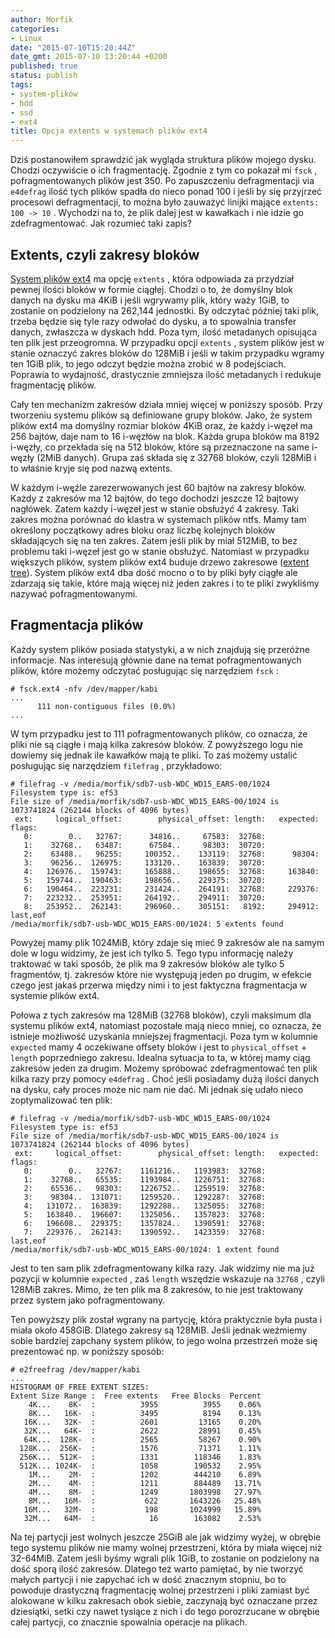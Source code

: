 ```yaml
---
author: Morfik
categories:
- Linux
date: "2015-07-10T15:20:44Z"
date_gmt: 2015-07-10 13:20:44 +0200
published: true
status: publish
tags:
- system-plików
- hdd
- ssd
- ext4
title: Opcja extents w systemach plików ext4
---
```


Dziś postanowiłem sprawdzić jak wygląda struktura plików mojego dysku. Chodzi oczywiście o ich
fragmentację. Zgodnie z tym co pokazał mi `fsck` , pofragmentowanych plików jest 350. Po
zapuszczeniu defragmentacji via `e4defrag` ilość tych plików spadła do nieco ponad 100 i jeśli by
się przyjrzeć procesowi defragmentacji, to można było zauważyć linijki mające `extents: 100 -> 10`
. Wychodzi na to, że plik dalej jest w kawałkach i nie idzie go zdefragmentować. Jak rozumieć taki
zapis?

<!--more-->
## Extents, czyli zakresy bloków

[System plików ext4](https://en.wikipedia.org/wiki/Ext4) ma opcję `extents` , która odpowiada za
przydział pewnej ilości bloków w formie ciągłej. Chodzi o to, że domyślny blok danych na dysku ma
4KiB i jeśli wgrywamy plik, który waży 1GiB, to zostanie on podzielony na 262,144 jednostki. By
odczytać później taki plik, trzeba będzie się tyle razy odwołać do dysku, a to spowalnia transfer
danych, zwłaszcza w dyskach hdd. Poza tym, ilość metadanych opisująca ten plik jest przeogromna. W
przypadku opcji `extents` , system plików jest w stanie oznaczyć zakres bloków do 128MiB i jeśli w
takim przypadku wgramy ten 1GiB plik, to jego odczyt będzie można zrobić w 8 podejściach. Poprawia
to wydajność, drastycznie zmniejsza ilość metadanych i redukuje fragmentację plików.

Cały ten mechanizm zakresów działa mniej więcej w poniższy sposób. Przy tworzeniu systemu plików są
definiowane grupy bloków. Jako, że system plików ext4 ma domyślny rozmiar bloków 4KiB oraz, że każdy
i-węzeł ma 256 bajtów, daje nam to 16 i-węzłów na blok. Każda grupa bloków ma 8192 i-węzły, co
przekłada się na 512 bloków, które są przeznaczone na same i-węzły (2MiB danych). Grupa zaś składa
się z 32768 bloków, czyli 128MiB i to właśnie kryje się pod nazwą extents.

W każdym i-węźle zarezerwowanych jest 60 bajtów na zakresy bloków. Każdy z zakresów ma 12 bajtów, do
tego dochodzi jeszcze 12 bajtowy nagłówek. Zatem każdy i-węzeł jest w stanie obsłużyć 4 zakresy.
Taki zakres można porównać do klastra w systemach plików ntfs. Mamy tam określony początkowy adres
bloku oraz liczbę kolejnych bloków składających się na ten zakres. Zatem jeśli plik by miał 512MiB,
to bez problemu taki i-węzeł jest go w stanie obsłużyć. Natomiast w przypadku większych plików,
system plików ext4 buduje drzewo zakresowe ([extent tree](https://en.wikipedia.org/wiki/HTree)).
System plików ext4 dba dość mocno o to by pliki były ciągłe ale zdarzają się takie, które mają
więcej niż jeden zakres i to te pliki zwykliśmy nazywać pofragmentowanymi.

## Fragmentacja plików

Każdy system plików posiada statystyki, a w nich znajdują się przeróżne informacje. Nas interesują
głównie dane na temat pofragmentowanych plików, które możemy odczytać posługując się narzędziem
`fsck` :

    # fsck.ext4 -nfv /dev/mapper/kabi
    ...
          111 non-contiguous files (0.0%)
    ...

W tym przypadku jest to 111 pofragmentowanych plików, co oznacza, że pliki nie są ciągłe i mają
kilka zakresów bloków. Z powyższego logu nie dowiemy się jednak ile kawałków mają te pliki. To zaś
możemy ustalić posługując się narzędziem `filefrag` , przykładowo:

    # filefrag -v /media/morfik/sdb7-usb-WDC_WD15_EARS-00/1024
    Filesystem type is: ef53
    File size of /media/morfik/sdb7-usb-WDC_WD15_EARS-00/1024 is 1073741824 (262144 blocks of 4096 bytes)
     ext:     logical_offset:        physical_offset: length:   expected: flags:
       0:        0..   32767:      34816..     67583:  32768:
       1:    32768..   63487:      67584..     98303:  30720:
       2:    63488..   96255:     100352..    133119:  32768:      98304:
       3:    96256..  126975:     133120..    163839:  30720:
       4:   126976..  159743:     165888..    198655:  32768:     163840:
       5:   159744..  190463:     198656..    229375:  30720:
       6:   190464..  223231:     231424..    264191:  32768:     229376:
       7:   223232..  253951:     264192..    294911:  30720:
       8:   253952..  262143:     296960..    305151:   8192:     294912: last,eof
    /media/morfik/sdb7-usb-WDC_WD15_EARS-00/1024: 5 extents found

Powyżej mamy plik 1024MiB, który zdaje się mieć 9 zakresów ale na samym dole w logu widzimy, że jest
ich tylko 5. Tego typu informację należy traktować w taki sposób, że plik ma 9 zakresów bloków ale
tylko 5 fragmentów, tj. zakresów które nie występują jeden po drugim, w efekcie czego jest jakaś
przerwa między nimi i to jest faktyczna fragmentacja w systemie plików ext4.

Połowa z tych zakresów ma 128MiB (32768 bloków), czyli maksimum dla systemu plików ext4, natomiast
pozostałe mają nieco mniej, co oznacza, że istnieje możliwość uzyskania mniejszej fragmentacji. Poza
tym w kolumnie `expected` mamy 4 oczekiwane offsety bloków i jest to `physical_offset` + `length`
poprzedniego zakresu. Idealna sytuacja to ta, w której mamy ciąg zakresów jeden za drugim. Możemy
spróbować zdefragmentować ten plik kilka razy przy pomocy `e4defrag` . Choć jeśli posiadamy dużą
ilości danych na dysku, cały proces może nic nam nie dać. Mi jednak się udało nieco zoptymalizować
ten plik:

    # filefrag -v /media/morfik/sdb7-usb-WDC_WD15_EARS-00/1024
    Filesystem type is: ef53
    File size of /media/morfik/sdb7-usb-WDC_WD15_EARS-00/1024 is 1073741824 (262144 blocks of 4096 bytes)
     ext:     logical_offset:        physical_offset: length:   expected: flags:
       0:        0..   32767:    1161216..   1193983:  32768:
       1:    32768..   65535:    1193984..   1226751:  32768:
       2:    65536..   98303:    1226752..   1259519:  32768:
       3:    98304..  131071:    1259520..   1292287:  32768:
       4:   131072..  163839:    1292288..   1325055:  32768:
       5:   163840..  196607:    1325056..   1357823:  32768:
       6:   196608..  229375:    1357824..   1390591:  32768:
       7:   229376..  262143:    1390592..   1423359:  32768:             last,eof
    /media/morfik/sdb7-usb-WDC_WD15_EARS-00/1024: 1 extent found

Jest to ten sam plik zdefragmentowany kilka razy. Jak widzimy nie ma już pozycji w kolumnie
`expected` , zaś `length` wszędzie wskazuje na `32768` , czyli 128MiB zakres. Mimo, że ten plik ma 8
zakresów, to nie jest traktowany przez system jako pofragmentowany.

Ten powyższy plik został wgrany na partycję, która praktycznie była pusta i miała około 458GiB.
Dlatego zakresy są 128MiB. Jeśli jednak weźmiemy sobie bardziej zapchany system plików, to jego
wolna przestrzeń może się prezentować np. w poniższy sposób:

    # e2freefrag /dev/mapper/kabi
    ...
    HISTOGRAM OF FREE EXTENT SIZES:
    Extent Size Range :  Free extents   Free Blocks  Percent
        4K...    8K-  :          3955          3955    0.06%
        8K...   16K-  :          3495          8194    0.13%
       16K...   32K-  :          2601         13165    0.20%
       32K...   64K-  :          2622         28991    0.45%
       64K...  128K-  :          2565         58267    0.90%
      128K...  256K-  :          1576         71371    1.11%
      256K...  512K-  :          1331        118346    1.83%
      512K... 1024K-  :          1058        190532    2.95%
        1M...    2M-  :          1202        444210    6.89%
        2M...    4M-  :          1211        884489   13.71%
        4M...    8M-  :          1249       1803998   27.97%
        8M...   16M-  :           622       1643226   25.48%
       16M...   32M-  :           198       1024999   15.89%
       32M...   64M-  :            16        163082    2.53%

Na tej partycji jest wolnych jeszcze 25GiB ale jak widzimy wyżej, w obrębie tego systemu plików nie
mamy wolnej przestrzeni, która by miała więcej niż 32-64MiB. Zatem jeśli byśmy wgrali plik 1GiB, to
zostanie on podzielony na dość sporą ilość zakresów. Dlatego też warto pamiętać, by nie tworzyć
małych partycji i nie zapychać ich w dość znacznym stopniu, bo to powoduje drastyczną fragmentację
wolnej przestrzeni i pliki zamiast być alokowane w kilku zakresach obok siebie, zaczynają być
oznaczane przez dziesiątki, setki czy nawet tysiące z nich i do tego porozrzucane w obrębie całej
partycji, co znacznie spowalnia operacje na plikach.

